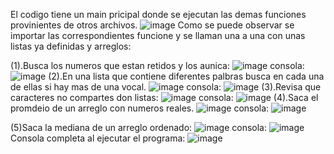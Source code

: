 El codigo tiene un main pricipal donde se ejecutan las demas funciones provinientes de otros archivos.
![image](https://github.com/user-attachments/assets/be715c1e-c850-45bd-900d-b5e34ab910f8)
Como se puede observar se importar las correspondientes funcione y se llaman una a una con unas listas ya definidas y arreglos:


(1).Busca los numeros que estan retidos y los aunica:
![image](https://github.com/user-attachments/assets/5b34e44b-a667-4977-bc8f-74e30cd276cc)
consola:
![image](https://github.com/user-attachments/assets/4fb6e424-ba36-406d-bec7-132a8c2b760f)
(2).En una lista que contiene diferentes palbras busca en cada una de ellas si hay mas de una vocal.
![image](https://github.com/user-attachments/assets/9ce0371c-3e7e-4aad-beb5-26dd7e24b74b)
consola:
![image](https://github.com/user-attachments/assets/b1feb709-e668-468a-b56f-b54b0f789da0)
(3).Revisa que caracteres no compartes don listas:
![image](https://github.com/user-attachments/assets/d3a8bd92-adb6-4e83-81fd-efcba8133753)
consola:
![image](https://github.com/user-attachments/assets/d80eebad-ba77-4d25-b554-60534f982bb6)
(4).Saca el promdeio de un arreglo con numeros reales.
![image](https://github.com/user-attachments/assets/484ce77f-93ba-49ca-9fe3-e1b881bb9563)
consola:
![image](https://github.com/user-attachments/assets/3a0ec4d9-32c2-4735-ab98-7232bcb2a4e0)

(5)Saca la mediana de un arreglo ordenado:
![image](https://github.com/user-attachments/assets/ca0e68b2-7d41-416f-9b27-1dc38297ef86)
consola:
![image](https://github.com/user-attachments/assets/610b4aa7-7a86-43f5-8c7c-a3e4ffa1a69e)
Consola completa al ejecutar el programa:
![image](https://github.com/user-attachments/assets/1b84f2e5-8e9a-4c62-8775-cf9493c0b332)

  
